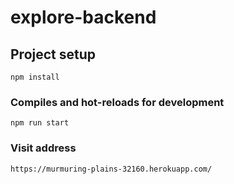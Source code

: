 # explore-backend

## Project setup
```
npm install
```

### Compiles and hot-reloads for development
```
npm run start
```

### Visit address
```
https://murmuring-plains-32160.herokuapp.com/
```

